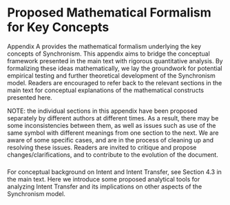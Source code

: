 # Proposed Mathematical Formalism for Key Concepts

Appendix A provides the mathematical formalism underlying the key
concepts of Synchronism. This appendix aims to bridge the conceptual
framework presented in the main text with rigorous quantitative
analysis. By formalizing these ideas mathematically, we lay the
groundwork for potential empirical testing and further theoretical
development of the Synchronism model. Readers are encouraged to refer
back to the relevant sections in the main text for conceptual
explanations of the mathematical constructs presented here.

NOTE: the individual sections in this appendix have been proposed
separately by different authors at different times. As a result, there
may be some inconsistencies between them, as well as issues such as use
of the same symbol with different meanings from one section to the next.
We are aware of some specific cases, and are in the process of cleaning
up and resolving these issues. Readers are invited to critique and
propose changes/clarifications, and to contribute to the evolution of
the document.

### 

For conceptual background on Intent and Intent Transfer, see Section 4.3
in the main text. Here we introduce some proposed analytical tools for
analyzing Intent Transfer and its implications on other aspects of the
Synchronism model.
